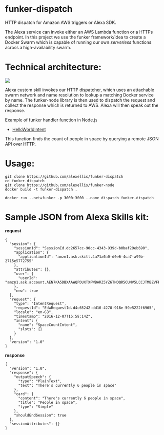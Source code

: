 # funker-dispatch
HTTP dispatch for Amazon AWS triggers or Alexa SDK.

The Alexa service can invoke either an AWS Lambda function or a HTTPs endpoint. In this project we use the funker framework/idea to create a Docker Swarm which is capable of running our own *serverless* functions across a high-availability swarm.

Technical architecture:
======================

![](https://raw.githubusercontent.com/alexellis/funker-dispatch/master/alexa-funker.png)

Alexa custom skill invokes our HTTP dispatcher, which uses an attachable swarm network and name resolution to lookup a matching Docker service by name. The funker-node library is then used to dispatch the request and collect the response which is returned to AWS. Alexa will then speak out the response.

Example of funker handler function in Node.js

* [HelloWorldIntent](https://github.com/alexellis/helloworldintent-funker)

This function finds the count of people in space by querying a remote JSON API over HTTP.

Usage:
======

```
git clone https://github.com/alexellis/funker-dispatch
cd funker-dispatch
git clone https://github.com/alexellis/funker-node
docker build -t funker-dispatch .

docker run --net=funker -p 3000:3000 --name dispatch funker-dispatch
```

Sample JSON from Alexa Skills kit:
=================================

**request**

```
{
  "session": {
    "sessionId": "SessionId.dc2657cc-90cc-4343-939d-b0baf29eb690",
    "application": {
      "applicationId": "amzn1.ask.skill.4a71a0a0-d0e6-4ca7-a99b-2715e5772755"
    },
    "attributes": {},
    "user": {
      "userId": "amzn1.ask.account.AEN7KA5DBXAAWQPDUXTXFWBARZ5YZ6TNOQR5CUMV5LCCJTMBZVFP45SZVLGDD5GQBOM7QMELRS7LHG3F2FN2QQQMTBURDL5I4PQ33EHMNNGO4TXWG732Y6SDM2YZKHSPWIIWBH3GSE3Q3TTFAYN2Y66RHBKRANYCNMX2WORMASUGVRHUNBB4HZMJEC7HQDWUSXAOMP77WGJU4AY"
    },
    "new": true
  },
  "request": {
    "type": "IntentRequest",
    "requestId": "EdwRequestId.d4c65242-dd10-4270-918e-59e5222f6965",
    "locale": "en-GB",
    "timestamp": "2016-12-07T15:58:14Z",
    "intent": {
      "name": "SpaceCountIntent",
      "slots": {}
    }
  },
  "version": "1.0"
}
```

**response**

```
{
  "version": "1.0",
  "response": {
    "outputSpeech": {
      "type": "PlainText",
      "text": "There's currently 6 people in space"
    },
    "card": {
      "content": "There's currently 6 people in space",
      "title": "People in space",
      "type": "Simple"
    },
    "shouldEndSession": true
  },
  "sessionAttributes": {}
}
```

